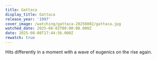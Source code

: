 ```yaml
---
title: Gattaca
display_title: Gattaca
release_year: '1997'
cover_image: /watching/gattaca-20250802/gattaca.jpg
watched_date: 2025-08-02T00:00:00.000Z
date: 2025-08-08T17:44:56.000Z
rewatch: true
---
```

Hits differently in a moment with a wave of eugenics on the rise again.
